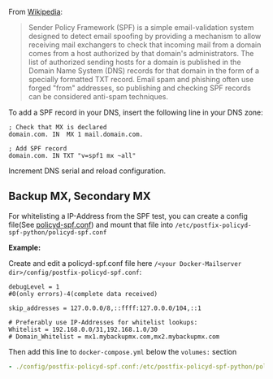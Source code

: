 From [Wikipedia](https://en.wikipedia.org/wiki/Sender_Policy_Framework):

> Sender Policy Framework (SPF) is a simple email-validation system designed to detect email spoofing by providing a mechanism to allow receiving mail exchangers to check that incoming mail from a domain comes from a host authorized by that domain's administrators. The list of authorized sending hosts for a domain is published in the Domain Name System (DNS) records for that domain in the form of a specially formatted TXT record. Email spam and phishing often use forged "from" addresses, so publishing and checking SPF records can be considered anti-spam techniques.

To add a SPF record in your DNS, insert the following line in your DNS zone:

    ; Check that MX is declared
    domain.com. IN  MX 1 mail.domain.com.

    ; Add SPF record
    domain.com. IN TXT "v=spf1 mx ~all" 

Increment DNS serial and reload configuration.

## Backup MX, Secondary MX

For whitelisting a IP-Address from the SPF test, you can create a config file(See [policyd-spf.conf](http://www.linuxcertif.com/man/5/policyd-spf.conf/)) and mount that file into `/etc/postfix-policyd-spf-python/policyd-spf.conf`

**Example:**

Create and edit a policyd-spf.conf file here `/<your Docker-Mailserver dir>/config/postfix-policyd-spf.conf`:
```shell
debugLevel = 1 
#0(only errors)-4(complete data received)

skip_addresses = 127.0.0.0/8,::ffff:127.0.0.0/104,::1

# Preferably use IP-Addresses for whitelist lookups:
Whitelist = 192.168.0.0/31,192.168.1.0/30
# Domain_Whitelist = mx1.mybackupmx.com,mx2.mybackupmx.com

```
Then add this line to `docker-compose.yml` below the `volumes:` section

```yaml
- ./config/postfix-policyd-spf.conf:/etc/postfix-policyd-spf-python/policyd-spf.conf
```